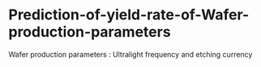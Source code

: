 # Prediction-of-yield-rate-of-Wafer-production-parameters
Wafer production parameters : Ultralight frequency and etching currency 
